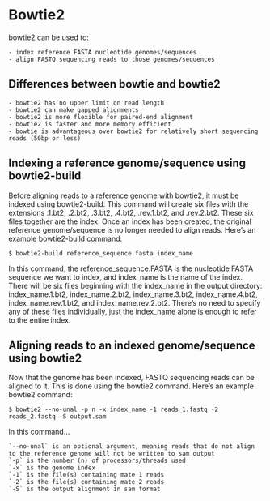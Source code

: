 # Bowtie2

bowtie2 can be used to:

    - index reference FASTA nucleotide genomes/sequences
    - align FASTQ sequencing reads to those genomes/sequences

## Differences between bowtie and bowtie2

    - bowtie2 has no upper limit on read length
    - bowtie2 can make gapped alignments
    - bowtie2 is more flexible for paired-end alignment
    - bowtie2 is faster and more memory efficient
    - bowtie is advantageous over bowtie2 for relatively short sequencing reads (50bp or less)

## Indexing a reference genome/sequence using bowtie2-build

Before aligning reads to a reference genome with bowtie2, it must be indexed using bowtie2-build. This command will create six files with the extensions .1.bt2, .2.bt2, .3.bt2, .4.bt2, .rev.1.bt2, and .rev.2.bt2. These six files together are the index. Once an index has been created, the original reference genome/sequence is no longer needed to align reads. Here’s an example bowtie2-build command:

```$ bowtie2-build reference_sequence.fasta index_name```          

In this command, the reference_sequence.FASTA is the nucleotide FASTA sequence we want to index, and index_name is the name of the index. There will be six files beginning with the index_name in the output directory: index_name.1.bt2, index_name.2.bt2, index_name.3.bt2, index_name.4.bt2, index_name.rev.1.bt2, and index_name.rev.2.bt2. There’s no need to specify any of these files individually, just the index_name alone is enough to refer to the entire index.

## Aligning reads to an indexed genome/sequence using bowtie2

Now that the genome has been indexed, FASTQ sequencing reads can be aligned to it. This is done using the bowtie2 command. Here’s an example bowtie2 command:

```$ bowtie2 --no-unal -p n -x index_name -1 reads_1.fastq -2 reads_2.fastq -S output.sam```    

In this command…

    `--no-unal` is an optional argument, meaning reads that do not align to the reference genome will not be written to sam output
    `-p` is the number (n) of processors/threads used
    `-x` is the genome index
    `-1` is the file(s) containing mate 1 reads
    `-2` is the file(s) containing mate 2 reads
    `-S` is the output alignment in sam format
